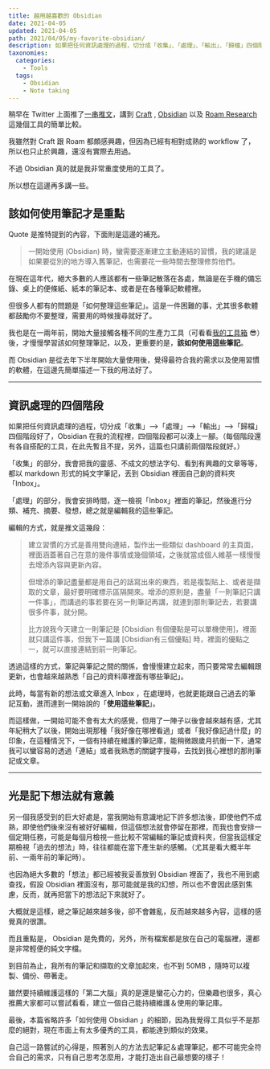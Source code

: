 ```yaml
---
title: 越用越喜歡的 Obsidian
date: 2021-04-05
updated: 2021-04-05
path: 2021/04/05/my-favorite-obsidian/
description: 如果把任何資訊處理的過程，切分成「收集」、「處理」、「輸出」、「歸檔」四個階段好了，Obsidian 在我的流程裡，四個階段都可以湊上一腳。
taxonomies:
  categories: 
    - Tools
  tags: 
    - Obsidian
    - Note taking
---
```


稍早在 Twitter 上面推了[一串推文](https://twitter.com/WuPingJu/status/1378699598621855746)，講到 [Craft](http://craft.do/) , [Obsidian](https://obsidian.md/) 以及 [Roam Research](https://roamresearch.com/) 這幾個工具的簡單比較。

我雖然對 Craft 跟 Roam 都頗感興趣，但因為已經有相對成熟的 workflow 了，所以也只止於興趣，還沒有實際去用過。

不過 Obsidian 真的就是我非常重度使用的工具了。

所以想在這邊再多講一些。

<!-- more -->

## 該如何使用筆記才是重點

Quote 是推特提到的內容，下面則是這邊的補充。

> 一開始使用 (Obsidian) 時，蠻需要逐漸建立主動連結的習慣，我的建議是如果要從別的地方導入舊筆記，也需要花一些時間去整理修剪他們。 

在現在這年代，絕大多數的人應該都有一些筆記散落在各處，無論是在手機的備忘錄、桌上的便條紙、紙本的筆記本、或者是在各種筆記軟體裡。

但很多人都有的問題是「如何整理這些筆記」。這是一件困難的事，尤其很多軟體都鼓勵你不要整理，需要用的時候搜尋就好了。

我也是在一兩年前，開始大量接觸各種不同的生產力工具（可看看[我的工具箱](/toolbox/) 😎）後，才慢慢學習該如何整理筆記，以及，更重要的是，**該如何使用這些筆記**。

而 Obsidian 是從去年下半年開始大量使用後，覺得最符合我的需求以及使用習慣的軟體，在這邊先簡單描述一下我的用法好了。

---

## 資訊處理的四個階段

如果把任何資訊處理的過程，切分成「收集」-->「處理」-->「輸出」-->「歸檔」四個階段好了，Obsidian 在我的流程裡，四個階段都可以湊上一腳。（每個階段還有各自搭配的工具，在此先暫且不提，另外，這篇也只講前兩個階段就好。）

「收集」的部分，我會把我的靈感、不成文的想法字句、看到有興趣的文章等等，都以 markdown 形式的純文字筆記，丟到 Obsidian 裡面自己創的資料夾「Inbox」。

「處理」的部分，我會安排時間，逐一檢視「Inbox」裡面的筆記，然後進行分類、補充、摘要、發想，總之就是編輯我的這些筆記。

編輯的方式，就是推文這幾段：

> 建立習慣的方式是善用雙向連結，製作出一些類似 dashboard 的主頁面，裡面涵蓋著自己在意的幾件事情或幾個領域，之後就當成個人維基一樣慢慢去增添內容與更新內容。
> 
> 但增添的筆記盡量都是用自己的話寫出來的東西，若是複製貼上、或者是擷取的文章，最好要明確標示區隔開來。增添的原則是，盡量「一則筆記只講一件事」，而講過的事若要在另一則筆記再講，就連到那則筆記去，若要講很多件事，就分開。
> 
> 比方說我今天建立一則筆記是 [Obsidian 有個優點是可以單機使用]，裡面就只講這件事，但我下一篇講 [Obsidian有三個優點] 時，裡面的優點之一，就可以直接連結到前一則筆記。

透過這樣的方式，筆記與筆記之間的關係，會慢慢建立起來，而只要常常去編輯跟更新，也會越來越熟悉「自己的資料庫裡面有哪些筆記」。

此時，每當有新的想法或文章進入 Inbox ，在處理時，也就更能跟自己過去的筆記互動，進而達到一開始說的「**使用這些筆記**」。

而這樣做，一開始可能不會有太大的感覺，但用了一陣子以後會越來越有感，尤其年紀稍大了以後，開始出現那種「我好像在哪裡看過」或者「我好像記過什麼」的印象，在這種情況下，一個有持續在維護的筆記庫，能稍微跟歲月抗衡一下，通常我可以蠻容易的透過「連結」或者我熟悉的關鍵字搜尋，去找到我心裡想的那則筆記或文章。

---

## 光是記下想法就有意義

另一個我感受到的巨大好處是，當我開始有意識地記下許多想法後，即使他們不成熟，即使他們後來沒有被好好編輯，但這個想法就會停留在那裡，而我也會安排一個定期任務，可能是每個月檢視一些比較不常編輯的筆記或資料夾，但當我這樣定期檢視「過去的想法」時，往往都能在當下產生新的感觸。（尤其是看大概半年前、一兩年前的筆記時）。

也因為絕大多數的「想法」都已經被我妥善放到 Obsidian 裡面了，我也不用到處查找，假設 Obsidian 裡面沒有，那可能就是我的幻想，所以也不會因此感到焦慮，反而，就再把當下的想法記下來就好了。

大概就是這樣，總之筆記越來越多後，卻不會雜亂，反而越來越多內容，這樣的感覺真的很讚。

而且重點是， Obsidian 是免費的，另外，所有檔案都是放在自己的電腦裡，還都是非常輕便的純文字檔。

到目前為止，我所有的筆記和擷取的文章加起來，也不到 50MB ，隨時可以複製、備份、帶著走。

雖然要持續維護這樣的「第二大腦」真的是還是蠻花心力的，但樂趣也很多，真心推薦大家都可以嘗試看看，建立一個自己能持續維護＆使用的筆記庫。

最後，本篇省略許多「如何使用 Obsidian 」的細節，因為我覺得工具似乎不是那麼的絕對，現在市面上有太多優秀的工具，都能達到類似的效果。

自己這一路嘗試的心得是，照著別人的方法去記筆記＆處理筆記，都不可能完全符合自己的需求，只有自己思考怎麼用，才能打造出自己最想要的樣子！
